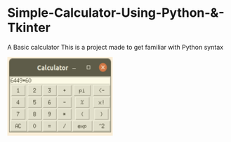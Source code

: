 # Simple-Calculator-Using-Python-&-Tkinter
A Basic calculator 
This is a project made to get familiar with Python syntax

<img src="Calculator.png" width="240" height="180">
